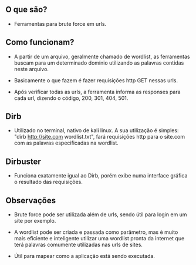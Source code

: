 ## O que são?

   - Ferramentas para brute force em urls.


## Como funcionam?

   - A partir de um arquivo, geralmente chamado de wordlist, as ferramentas buscam para um determinado domínio utilizando as palavras contidas neste arquivo.

   - Basicamente o que fazem é fazer requisições http GET nessas urls.

   - Após verificar todas as urls, a ferramenta informa as responses para cada url, dizendo o código, 200, 301, 404, 501.


## Dirb

   - Utilizado no terminal, nativo de kali linux. A sua utilização é simples: "dirb http://site.com wordlist.txt", fará requisições http para o site.com com as palavras especificadas na wordlist.


## Dirbuster

   - Funciona exatamente igual ao Dirb, porém exibe numa interface gráfica o resultado das requisições.


## Observações

   - Brute force pode ser utilizada além de urls, sendo útil para login em um site por exemplo.

   - A wordlist pode ser criada e passada como parâmetro, mas é muito mais eficiente e inteligente utilizar uma wordlist pronta da internet que terá palavras comumente utilizadas nas urls de sites.

   - Útil para mapear como a aplicação está sendo executada. 